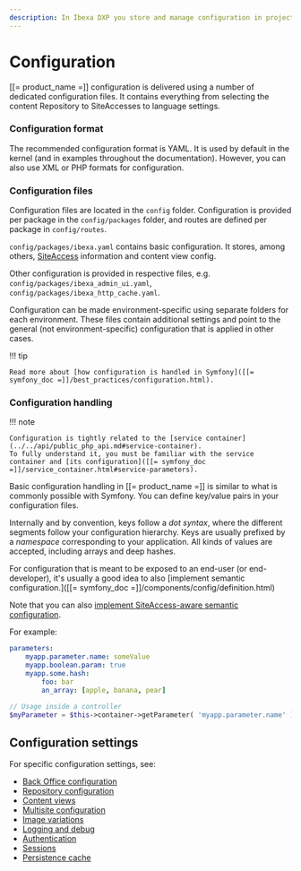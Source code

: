 ```yaml
---
description: In Ibexa DXP you store and manage configuration in project files, typically in YAML format.
---
```


# Configuration

[[= product_name =]] configuration is delivered using a number of dedicated configuration files.
It contains everything from selecting the content Repository to SiteAccesses to language settings.

### Configuration format

The recommended configuration format is YAML. It is used by default in the kernel (and in examples throughout the documentation).
However, you can also use XML or PHP formats for configuration.

### Configuration files

Configuration files are located in the `config` folder.
Configuration is provided per package in the `config/packages` folder,
and routes are defined per package in `config/routes`.

`config/packages/ibexa.yaml` contains basic configuration.
It stores, among others, [SiteAccess](../multisite/multisite.md) information and content view config.

Other configuration is provided in respective files, e.g. `config/packages/ibexa_admin_ui.yaml`,
`config/packages/ibexa_http_cache.yaml`.

Configuration can be made environment-specific using separate folders for each environment.
These files contain additional settings and point to the general (not environment-specific) configuration that is applied in other cases.

!!! tip

    Read more about [how configuration is handled in Symfony]([[= symfony_doc =]]/best_practices/configuration.html).

### Configuration handling

!!! note

    Configuration is tightly related to the [service container](../../api/public_php_api.md#service-container).
    To fully understand it, you must be familiar with the service container and [its configuration]([[= symfony_doc =]]/service_container.html#service-parameters).

Basic configuration handling in [[= product_name =]] is similar to what is commonly possible with Symfony.
You can define key/value pairs in your configuration files.

Internally and by convention, keys follow a *dot syntax*, where the different segments follow your configuration hierarchy.
Keys are usually prefixed by a *namespace* corresponding to your application. All kinds of values are accepted, including arrays and deep hashes.

For configuration that is meant to be exposed to an end-user (or end-developer),
it's usually a good idea to also [implement semantic configuration.]([[= symfony_doc =]]/components/config/definition.html)

Note that you can also [implement SiteAccess-aware semantic configuration](../multisite/siteaccess_aware_configuration.md).

For example:

``` yaml
parameters:
    myapp.parameter.name: someValue
    myapp.boolean.param: true
    myapp.some.hash:
        foo: bar
        an_array: [apple, banana, pear]
```

``` php
// Usage inside a controller
$myParameter = $this->container->getParameter( 'myapp.parameter.name' );
```

## Configuration settings

For specific configuration settings, see:

- [Back Office configuration](../../extending/config_back_office.md)
- [Repository configuration](config_repository.md)
- [Content views](../content_rendering/templates/template_configuration.md)
- [Multisite configuration](../multisite/multisite_configuration.md)
- [Image variations](../images.md#configuring-image-variations)
- [Logging and debug](../devops.md#logging-and-debug-configuration)
- [Authentication](../security.md#symfony-authentication)
- [Sessions](../sessions.md#configuration)
- [Persistence cache](../persistence_cache.md#persistence-cache-configuration)

